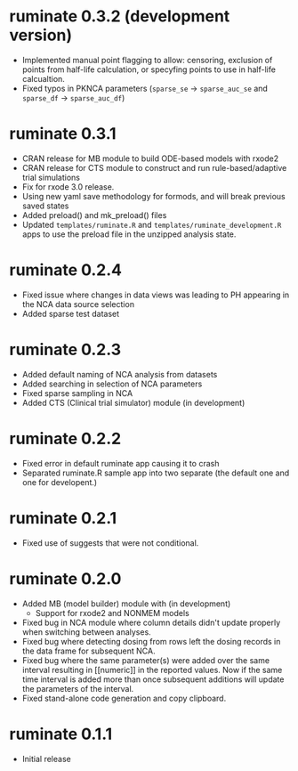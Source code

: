 # ruminate 0.3.2 (development version)

- Implemented manual point flagging to allow: censoring, exclusion of points 
  from half-life calculation, or specyfing points to use in 
  half-life calcualtion.
- Fixed typos in PKNCA parameters (`sparse_se` -> `sparse_auc_se` and `sparse_df` -> `sparse_auc_df`)

# ruminate 0.3.1 

- CRAN release for MB module to build ODE-based models with rxode2
- CRAN release for CTS module to construct and run rule-based/adaptive trial simulations
- Fix for rxode 3.0 release.
- Using new yaml save methodology for formods, and will break previous saved states
- Added preload() and mk_preload() files
- Updated `templates/ruminate.R` and `templates/ruminate_development.R` apps
  to use the preload file in the unzipped analysis state.


# ruminate 0.2.4 

- Fixed issue where changes in data views was leading to PH appearing in the 
  NCA data source selection
- Added sparse test dataset

# ruminate 0.2.3 

- Added default naming of NCA analysis from datasets
- Added searching in selection of NCA parameters
- Fixed sparse sampling in NCA
- Added CTS (Clinical trial simulator) module (in development)

# ruminate 0.2.2 

- Fixed error in default ruminate app causing it to crash
- Separated ruminate.R sample app into two separate (the default one and one for developent.)

# ruminate 0.2.1 

- Fixed use of suggests that were not conditional. 

# ruminate 0.2.0 

- Added MB (model builder) module with (in development)
  - Support for rxode2 and NONMEM models
- Fixed bug in NCA module where column details didn't update properly when switching between analyses. 
- Fixed bug where detecting dosing from rows left the dosing records in the data frame for subsequent NCA.
- Fixed bug where the same parameter(s) were added over the same interval resulting in [[numeric]] in the reported values. Now if the same time interval is added more than once subsequent additions will update the parameters of the interval.
- Fixed stand-alone code generation and copy clipboard. 

# ruminate 0.1.1

- Initial release

